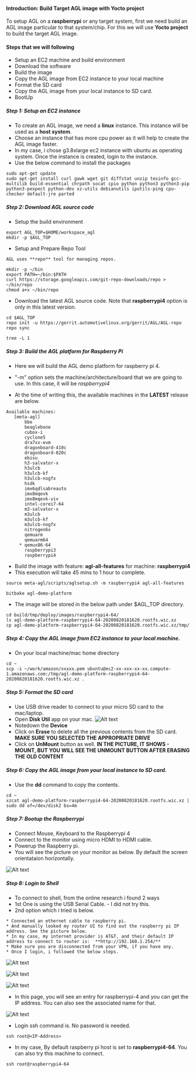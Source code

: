 #### **Introduction: Build Target AGL image with Yocto project**
To setup AGL on a **raspberrypi** or any target system, first we need build an AGL image particular to that system/chip. For this we will use **Yocto project** to build the target AGL image.

#### **Steps that we will following**
* Setup an EC2 machine and build environment 
* Download the software
* Build the image
* Copy the AGL image from EC2 instance to your local machine
* Format the SD card
* Copy the AGL image from your local instance to SD card.
* BootUp 

##### **Step 1: Setup an EC2 instance**
* To create an AGL image, we need a **linux** instance. This instance will be used as a **host system**. 
* Choose an instance that has more cpu power as it will help to create the AGL image faster. 
* In my case, i chose g3.8xlarge ec2 instance with ubuntu as operating system. Once the instance is created, login to the instance.
* Use the below command to install the packages
```
sudo apt-get update
sudo apt-get install curl gawk wget git diffstat unzip texinfo gcc-multilib build-essential chrpath socat cpio python python3 python3-pip python3-pexpect python-dev xz-utils debianutils iputils-ping cpu-checker default-jre parted
```

##### **Step 2: Download AGL source code**
* Setup the build environment
```
export AGL_TOP=$HOME/workspace_agl
mkdir -p $AGL_TOP
```

* Setup and Prepare Repo Tool
```
AGL uses **repo** tool for managing repos.

mkdir -p ~/bin
export PATH=~/bin:$PATH
curl https://storage.googleapis.com/git-repo-downloads/repo > ~/bin/repo
chmod a+x ~/bin/repo
```
* Download the latest AGL source code. Note that **raspberrypi4** option is only in this latest version.
```
cd $AGL_TOP
repo init -u https://gerrit.automotivelinux.org/gerrit/AGL/AGL-repo
repo sync

tree -L 1
```

##### **Step 3: Build the AGL platform for Raspberry Pi**
* Here we will build the AGL demo platform for raspberry pi 4.
* "-m" option sets the machine/architecture/board that we are going to use. In this case, it will be *raspberrypi4*

* At the time of writing this, the available machines in the **LATEST** release are below.
```
Available machines:
   [meta-agl]
       bbe
       beaglebone
       cubox-i
       cyclone5
       dra7xx-evm
       dragonboard-410c
       dragonboard-820c
       ebisu
       h3-salvator-x
       h3ulcb
       h3ulcb-kf
       h3ulcb-nogfx
       hsdk
       imx6qdlsabreauto
       imx8mqevk
       imx8mqevk-viv
       intel-corei7-64
       m3-salvator-x
       m3ulcb
       m3ulcb-kf
       m3ulcb-nogfx
       nitrogen6x
       qemuarm
       qemuarm64
     * qemux86-64
       raspberrypi3
       raspberrypi4
```

* Build the image with feature: **agl-all-features** for machine: **raspberrypi4**
* This execution will take 45 mins to 1 hour to complete.
```
source meta-agl/scripts/aglsetup.sh -m raspberrypi4 agl-all-features

bitbake agl-demo-platform
```

* The image will be stored in the below path under $AGL_TOP directory.
```
cd build/tmp/deploy/images/raspberrypi4-64/
ls agl-demo-platform-raspberrypi4-64-20200820181620.rootfs.wic.xz
cp agl-demo-platform-raspberrypi4-64-20200820181620.rootfs.wic.xz/tmp/
```

##### **Step 4: Copy the AGL image from EC2 instance to your local machine.**
* On your local machine/mac home directory
```
cd ~
scp -i ~/work/amazon/xxxxx.pem ubuntu@ec2-xx-xxx-xx-xx.compute-1.amazonaws.com:/tmp/agl-demo-platform-raspberrypi4-64-20200820181620.rootfs.wic.xz .
```

##### **Step 5: Format the SD card**
* Use USB drive reader to connect to your micro SD card to the mac/laptop.
* Open **Disk Util** app on your mac.
![Alt text](Images/diskutil.png?raw=true "Disk Util")
* Notedown the **Device**
* Click on **Erase** to delete all the previous contents from the SD card. **MAKE SURE YOU SELECTED THE APPROPRIATE DRIVE**
* Click on **UnMount** button as well. **IN THE PICTURE, IT SHOWS - MOUNT, BUT YOU WILL SEE THE UNMOUNT BUTTON AFTER ERASING THE OLD CONTENT**

##### **Step 6: Copy the AGL image from your local instance to SD card.**
* Use the **dd** command to copy the contents.

```
cd ~
xzcat agl-demo-platform-raspberrypi4-64-20200820181620.rootfs.wic.xz | sudo dd of=/dev/disk2 bs=4m
```

##### **Step 7: Bootup the Raspberrypi**
* Connect Mouse, Keyboard to the Raspberrypi 4
* Connect to the monitor using micro HDMI to HDMI cable.
* Powerup the Raspberry pi.
* You will see the picture on your monitor as below. By default the screen orientataion horizontally.

![Alt text](Images/agl-homescreen.jpg?raw=true "Home Screen")

##### **Step 8: Login to Shell**
* To connect to shell, from the online research i found 2 ways
* 1st One is using the USB Serial Cable. - I did not try this.
* 2nd option which i tried is below.
```
* Connected an ethernet cable to raspberry pi.
* And manually looked my router UI to find out the raspberry pi IP address. See the picture below.
* In my case, my internet provider is AT&T, and their default IP address to connect to router is:  **http://192.168.1.254/**
* Make sure you are disconnected from your VPN, if you have any.
* Once I login, i followed the below steps.

```
![Alt text](Images/att-home.png?raw=true "ATT Home")

![Alt text](Images/att-home-network.png?raw=true "HomeNetwork")

![Alt text](Images/att-wired-conns.png?raw=true "Wired connections.")

* In this page, you will see an entry for raspberrypi-4 and you can get the IP address. You can also see the associated name for that.

![Alt text](Images/router.png?raw=true "Router Entry")

* Login ssh command is. No password is needed.
```
ssh root@<IP-Address>
```
* In my case, By default raspberry pi host is set to **raspberrypi4-64**. You can also try this machine to connect.
```
ssh root@raspberrypi4-64
```